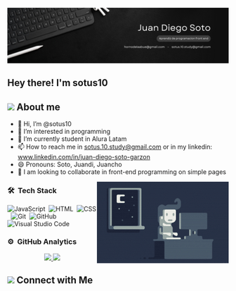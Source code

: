![Juan Diego Singh Banner](https://github.com/sotus10/sotus10/blob/main/Professional%20LinkedIn%20Banner.png)

<h2>Hey there! I'm sotus10</h2>

<!-- ## 👋 &nbsp;Hey there! I'm Aditya -->

## <picture><img src = "https://github.com/7oSkaaa/7oSkaaa/blob/main/Images/about_me.gif?raw=true" width = 50px></picture> About me
- 👋 Hi, I’m @sotus10
- 👀 I’m interested in programming 
- 🌱 I’m currently student in Alura Latam
- 📫 How to reach me in sotus.10.study@gmail.com  or in my linkedin: www.linkedin.com/in/juan-diego-soto-garzon
- 😄 Pronouns: Soto, Juandi, Juancho
- 💞️ I am looking to collaborate in front-end programming on simple pages



<img alt="Night Coding" src="https://raw.githubusercontent.com/AVS1508/AVS1508/master/assets/Night-Coding.gif" align="right"/>

### 🛠 &nbsp;Tech Stack

![JavaScript](https://img.shields.io/badge/-JavaScript-05122A?style=flat&logo=javascript)&nbsp;
![HTML](https://img.shields.io/badge/-HTML-05122A?style=flat&logo=HTML5)&nbsp;
![CSS](https://img.shields.io/badge/-CSS-05122A?style=flat&logo=CSS3&logoColor=1572B6)&nbsp;
![Git](https://img.shields.io/badge/-Git-05122A?style=flat&logo=git)&nbsp;
![GitHub](https://img.shields.io/badge/-GitHub-05122A?style=flat&logo=github)&nbsp;
![Visual Studio Code](https://img.shields.io/badge/-Visual%20Studio%20Code-05122A?style=flat&logo=visual-studio-code&logoColor=007ACC)&nbsp;


### ⚙️ &nbsp;GitHub Analytics

<p align="center">
<a href="https://github.com/sotus10">
  <img height="180em" src="https://github-readme-stats-eight-theta.vercel.app/api?username=sotus10&show_icons=true&theme=algolia&include_all_commits=true&count_private=true"/>
  <img height="180em" src="https://github-readme-stats-eight-theta.vercel.app/api/top-langs/?username=sotus10&layout=compact&langs_count=8&theme=algolia"/>
</a>
</p>



## <img src="https://media.giphy.com/media/LnQjpWaON8nhr21vNW/giphy.gif" width='30'> <b>Connect with Me</b>

 
 
<br>

